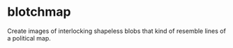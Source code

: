 # blotchmap
Create images of interlocking shapeless blobs that kind of resemble lines of a political map.
